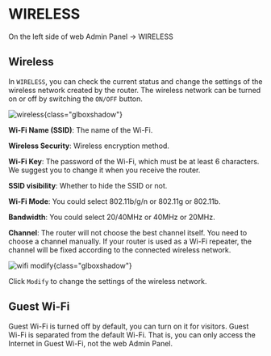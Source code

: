 # WIRELESS

On the left side of web Admin Panel -> WIRELESS

## Wireless

In `WIRELESS`, you can check the current status and change the settings of the wireless network created by the router. The wireless network can be turned on or off by switching the `ON/OFF` button.

![wireless](https://static.gl-inet.com/docs/en/3/setup/gl-b2200/wireless/Wireless_1.png){class="glboxshadow"}

**Wi-Fi Name (SSID)**: The name of the Wi-Fi.

**Wireless Security**: Wireless encryption method.

**Wi-Fi Key**: The password of the Wi-Fi, which must be at least 6 characters. We suggest you to change it when you receive the router.

**SSID visibility**: Whether to hide the SSID or not.

**Wi-Fi Mode**: You could select 802.11b/g/n or 802.11g or 802.11b.

**Bandwidth**: You could select 20/40MHz or 40MHz or 20MHz.

**Channel**: The router will not choose the best channel itself. You need to choose a channel manually. If your router is used as a Wi-Fi repeater, the channel will be fixed according to the connected wireless network.

![wifi modify](https://static.gl-inet.com/docs/en/3/setup/gl-b2200/wireless/Wireless_2.png){class="glboxshadow"}

Click `Modify` to change the settings of the wireless network.

## Guest Wi-Fi

Guest Wi-Fi is turned off by default, you can turn on it for visitors. Guest Wi-Fi is separated from the default Wi-Fi. That is, you can only access the Internet in Guest Wi-Fi, not the web Admin Panel.
